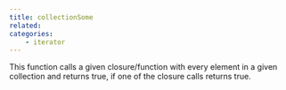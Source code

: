 ```yaml
---
title: collectionSome
related:
categories:
    - iterator
---
```


This function calls a given closure/function with every element in a given collection and returns true, if one of the closure calls returns true.